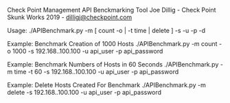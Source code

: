 Check Point Management API Benckmarking Tool
Joe Dillig - Check Point Skunk Works 2019 - dilligj@checkpoint.com

Usage:
./APIBenchmark.py -m [ count -o <Number of Hosts> | -t time <Seconds> | delete ] -s <IP> -u <Username> -p <Password> -d <Domain>

Example: Benchmark Creation of 1000 Hosts
./APIBenchmark.py -m count -o 1000 -s 192.168..100.100 -u api_user -p api_password

Example: Benchmark Numbers of Hosts in 60 Seconds
./APIBenchmark.py -m time -t 60 -s 192.168..100.100 -u api_user -p api_password

Example: Delete Hosts Created For Benchmark
./APIBenchmark.py -m delete -s 192.168..100.100 -u api_user -p api_password

